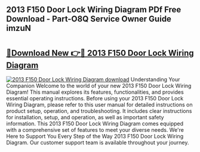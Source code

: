 ## 2013 F150 Door Lock Wiring Diagram PDf Free Download - Part-O8Q Service Owner Guide imzuN

# <h2><a href="http://dfrj8a.blite.top/?on=2013+F150+Door+Lock+Wiring+Diagram">🔗Download New 👉🔴 2013 F150 Door Lock Wiring Diagram</a></h2>

[![2013 F150 Door Lock Wiring Diagram download](https://i.imgur.com/lujVjoI.png)](http://dfrj8a.blite.top/?on=2013+F150+Door+Lock+Wiring+Diagram)
Understanding Your Companion Welcome to the world of your new 2013 F150 Door Lock Wiring Diagram! This manual explores its features, functionalities, and provides essential operating instructions. Before using your 2013 F150 Door Lock Wiring Diagram, please refer to this user manual for detailed instructions on product setup, operation, and troubleshooting. It includes clear instructions for installation, setup, and operation, as well as important safety information. This 2013 F150 Door Lock Wiring Diagram comes equipped with a comprehensive set of features to meet your diverse needs. We're Here to Support You Every Step of the Way 2013 F150 Door Lock Wiring Diagram. Our customer support team is available throughout your journey.
